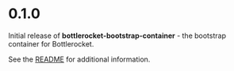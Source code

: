 # 0.1.0

Initial release of **bottlerocket-bootstrap-container** - the bootstrap container for Bottlerocket.

See the [README](README.md) for additional information.